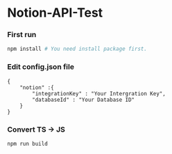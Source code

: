 # Notion-API-Test

### First run
``` bash
npm install # You need install package first.
```

### Edit config.json file
```
{
    "notion" :{
        "integrationKey" : "Your Intergration Key",
        "databaseId" : "Your Database ID"
    }
}
```

### Convert TS -> JS
```
npm run build
```